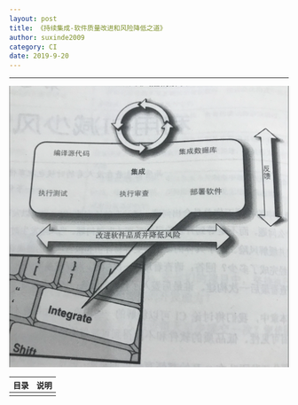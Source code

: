 ```yaml
---
layout: post
title: 《持续集成-软件质量改进和风险降低之道》
author: suxinde2009
category: CI
date: 2019-9-20
---
```


---

![](./Resources/CI/ci-quality-improve-system.jpg)





| 目录  |  说明  |
| :-: |:-:|
|||



